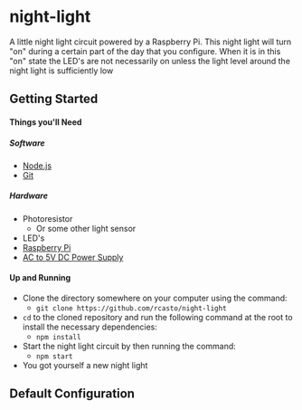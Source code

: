 # night-light
A little night light circuit powered by a Raspberry Pi.  This night light will turn "on" during a certain part of the day that you configure.
When it is in this "on" state the LED's are not necessarily on unless the light level around the night light is sufficiently low

## Getting Started
#### Things you'll Need
##### Software
* [Node.js](https://nodejs.org/)
* [Git](https://git-scm.com/)

##### Hardware
* Photoresistor
  * Or some other light sensor
* LED's
* [Raspberry Pi](https://www.raspberrypi.org/products/)
* [AC to 5V DC Power Supply](https://www.amazon.com/gp/product/B0140K8AXE/)

#### Up and Running
* Clone the directory somewhere on your computer using the command:
  * `git clone https://github.com/rcasto/night-light`
* `cd` to the cloned repository and run the following command at the root to install the necessary dependencies:
  * `npm install`
* Start the night light circuit by then running the command:
  * `npm start`
* You got yourself a new night light

## Default Configuration
